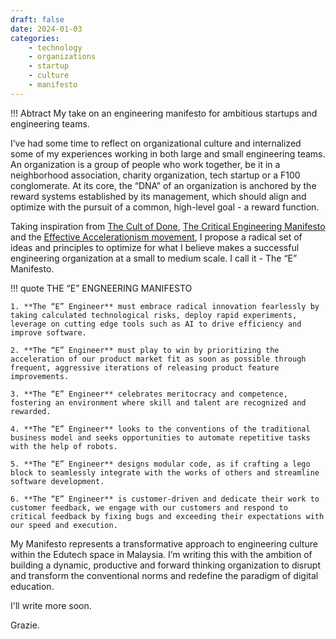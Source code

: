 ```yaml
---
draft: false
date: 2024-01-03
categories:
    - technology
    - organizations
    - startup
    - culture
    - manifesto
---
```


!!! Abtract 
    My take on an engineering manifesto for ambitious startups and engineering teams. 

I’ve had some time to reflect on organizational culture and internalized some of my experiences working in both large and small engineering teams. An organization is a group of people who work together, be it in a neighborhood association, charity organization, tech startup or a F100 conglomerate. At its core, the “DNA” of an organization is anchored by the reward systems established by its management, which should align and optimize with the pursuit of a common, high-level goal - a reward function. 

Taking inspiration from [The Cult of Done](https://www.danpink.com/2009/03/cult-of-done/), [The Critical Engineering Manifesto](https://criticalengineering.org/) and the [Effective Accelerationism movement](https://en.wikipedia.org/wiki/Effective_accelerationism#:~:text=Effective%20accelerationism%2C%20often%20abbreviated%20as,which%20should%20be%20pushed%20forward.), I propose a radical set of ideas and principles to optimize for what I believe makes a successful engineering organization at a small to medium scale. I call it - The “E” Manifesto.

!!! quote
    THE “E” ENGNEERING MANIFESTO

    1. **The “E” Engineer** must embrace radical innovation fearlessly by taking calculated technological risks, deploy rapid experiments, leverage on cutting edge tools such as AI to drive efficiency and improve software. 

    2. **The “E” Engineer** must play to win by prioritizing the acceleration of our product market fit as soon as possible through frequent, aggressive iterations of releasing product feature improvements. 

    3. **The “E” Engineer** celebrates meritocracy and competence, fostering an environment where skill and talent are recognized and rewarded.

    4. **The “E” Engineer** looks to the conventions of the traditional business model and seeks opportunities to automate repetitive tasks with the help of robots. 

    5. **The “E” Engineer** designs modular code, as if crafting a lego block to seamlessly integrate with the works of others and streamline software development. 

    6. **The “E” Engineer** is customer-driven and dedicate their work to customer feedback, we engage with our customers and respond to critical feedback by fixing bugs and exceeding their expectations with our speed and execution. 


My Manifesto represents a transformative approach to engineering culture within the Edutech space in Malaysia. I’m writing this with the ambition of building a dynamic, productive and forward thinking organization to disrupt and transform the conventional norms and redefine the paradigm of digital education. 

I'll write more soon.

Grazie. 
